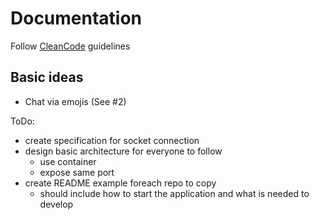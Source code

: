 # Documentation

Follow [CleanCode](https://clean-code-developer.com) guidelines

## Basic ideas
- Chat via emojis (See #2)

ToDo:
- create specification for socket connection
- design basic architecture for everyone to follow
  - use container
  - expose same port
- create README example foreach repo to copy
  - should include how to start the application and what is needed to develop
